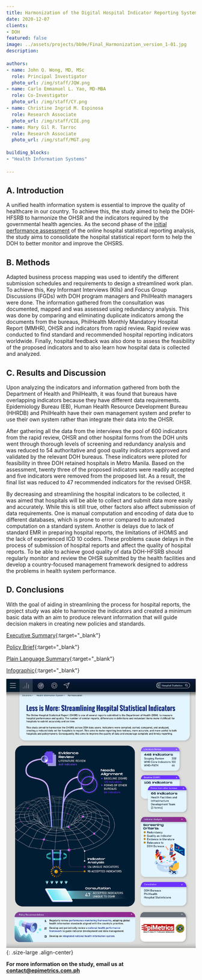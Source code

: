 ```yaml
---
title: Harmonization of the Digital Hospital Indicator Reporting System
date: 2020-12-07
clients:
- DOH
featured: false
image: ../assets/projects/bb9e/Final_Harmonization_version_1-01.jpg
description:
 
authors:
- name: John Q. Wong, MD, MSc
  role: Principal Investigator
  photo_url: /img/staff/JQW.png
- name: Carlo Emmanuel L. Yao, MD-MBA
  role: Co-Investigator
  photo_url: /img/staff/CY.png
- name: Christine Ingrid M. Espinosa
  role: Research Associate
  photo_url: /img/staff/CIE.png
- name: Mary Gil R. Tarroc
  role: Research Associate
  photo_url: /img/staff/MGT.png

building_blocks:
- "Health Information Systems"
 
---
```

 
## A. Introduction

A unified health information system is essential to improve the quality of healthcare in our country. To achieve this, the study aimed to help the DOH-HFSRB to harmonize the OHSR and the indicators required by the governmental health agencies.  As the second phase of the [initial performance assessment](https://epimetrics.com.ph/projects/performance-assessment-ohsrs) of the online hospital statistical reporting analysis, the study aims to consolidate the hospital statistical report form to help the DOH to better monitor and improve the OHSRS.

## B. Methods

Adapted business process mapping was used to identify the different submission schedules and requirements to design a streamlined work plan. To achieve this, Key Informant Interviews (KIIs) and Focus Group Discussions (FGDs) with DOH program managers and PhilHealth managers were done. The information gathered from the consultation was documented, mapped and was assessed using redundancy analysis. This was done by comparing and eliminating duplicate indicators among the documents from the bureaus, PhilHealth Monthly Mandatory Hospital Report (MMHR), OHSR and indicators from rapid review. Rapid review was conducted to find standard and recommended hospital reporting indicators worldwide. Finally, hospital feedback was also done to assess the feasibility of the proposed indicators and to also learn how hospital data is collected and analyzed.

## C. Results and Discussion

Upon analyzing the indicators and information gathered from both the Department of Health and PhilHealth, it was found that bureaus have overlapping indicators because they have different data requirements. Epidemiology Bureau (EB), Human Health Resource Development Bureau (HHRDB) and PhilHealth have their own management system and prefer to use their own system rather than integrate their data into the OHSR. 

After gathering all the data from the interviews the pool of 600 indicators from the rapid review, OHSR and other hospital forms from the DOH units went through thorough levels of screening and redundancy analysis and  was reduced to 54 authoritative and good quality indicators approved and validated by the relevant DOH bureaus. These indicators were piloted for feasibility in three DOH retained hospitals in Metro Manila. Based on the assessment, twenty three of the proposed indicators were readily accepted and five indicators were removed from the proposed list. As a result, the final list was reduced to 47 recommended indicators for the revised OHSR.

By decreasing and streamlining the hospital indicators to be collected, it was aimed that hospitals will be able to collect and submit data more easily and accurately. While this is still true, other factors also affect submission of data requirements. One is manual computation and encoding of data due to different databases, which is prone to error compared to automated computation on a standard system. Another is delays due to lack of standard EMR in preparing hospital reports, the limitations of iHOMIS and the lack of experienced ICD 10 coders. These problems cause delays in the process of submission of hospital reports and affect the quality of hospital reports. To be able to achieve good quality of data DOH-HFSRB should regularly monitor and review the OHSR submitted by the health facilities and develop a country-focused management framework designed to address the problems in health system performance.

## D. Conclusions

With the goal of aiding in streamlining the process for hospital reports, the project study was able to harmonize the indicators and created a minimum basic data with an aim to produce relevant information that will  guide decision makers in creating new policies and standards.

[Executive Summary](../assets/projects/bb9e/EpiMetrcs_HarmonizationHospInd_ExecSumm.pdf){:target="_blank"}

[Policy Brief](../assets/projects/bb9e/EpiMetrics_HarmonizationHospInd_PolicyBrief.pdf){:target="_blank"}

[Plain Language Summary](../assets/projects/bb9e/Harmonization-Plain_Language_Summary.pdf){:target="_blank"}

[Infographic](../assets/projects/bb9e/Final_Harmonization_version_1-01.jpg){:target="_blank"}

![](../assets/projects/bb9e/Final_Harmonization_version_1-01.jpg){: .size-large .align-center}

**For more information on the study, email us at [contact@epimetrics.com.ph](mailto:contact@epimetrics.com.ph)**